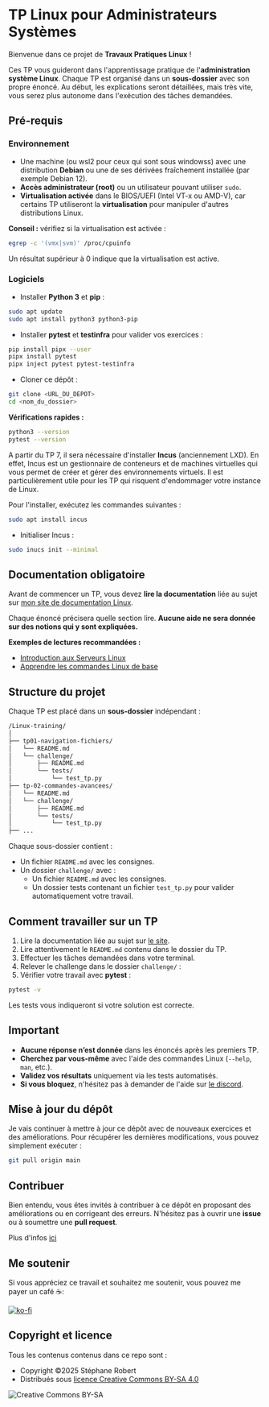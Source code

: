 # TP Linux pour Administrateurs Systèmes

Bienvenue dans ce projet de **Travaux Pratiques Linux** !

Ces TP vous guideront dans l'apprentissage pratique de l'**administration
système Linux**. Chaque TP est organisé dans un **sous-dossier** avec son propre
énoncé. Au début, les explications seront détaillées, mais très vite, vous serez
plus autonome dans l'exécution des tâches demandées.

## Pré-requis

### Environnement

- Une machine (ou wsl2 pour ceux qui sont sous windowss) avec une distribution
  **Debian** ou une de ses dérivées fraîchement installée (par exemple Debian
  12).
- **Accès administrateur (root)** ou un utilisateur pouvant utiliser `sudo`.
- **Virtualisation activée** dans le BIOS/UEFI (Intel VT-x ou AMD-V), car
  certains TP utiliseront la **virtualisation** pour manipuler d'autres
  distributions Linux.

**Conseil :** vérifiez si la virtualisation est activée :

```bash
egrep -c '(vmx|svm)' /proc/cpuinfo
```

Un résultat supérieur à 0 indique que la virtualisation est active.

### Logiciels

- Installer **Python 3** et **pip** :

```bash
sudo apt update
sudo apt install python3 python3-pip
```

- Installer **pytest** et **testinfra** pour valider vos exercices :

```bash
pip install pipx --user
pipx install pytest
pipx inject pytest pytest-testinfra
```

- Cloner ce dépôt :

```bash
git clone <URL_DU_DEPOT>
cd <nom_du_dossier>
```

**Vérifications rapides :**

```bash
python3 --version
pytest --version
```

A partir du TP 7, il sera nécessaire d'installer **Incus** (anciennement LXD).
En effet, Incus est un gestionnaire de conteneurs et de machines virtuelles qui
vous permet de créer et gérer des environnements virtuels. Il est
particulièrement utile pour les TP qui risquent d'endommager votre instance de Linux.

Pour l'installer, exécutez les commandes suivantes :

```bash
sudo apt install incus
```
- Initialiser Incus :

```bash
sudo inucs init --minimal
```

## Documentation obligatoire

Avant de commencer un TP, vous devez **lire la documentation** liée au sujet sur
[mon site de documentation Linux](https://blog.stephane-robert.info/docs/).

Chaque énoncé précisera quelle section lire.
**Aucune aide ne sera donnée sur des notions qui y sont expliquées.**

**Exemples de lectures recommandées :**

- [Introduction aux Serveurs
  Linux](https://blog.stephane-robert.info/docs/admin-serveurs/linux/)
- [Apprendre les commandes Linux de
  base](https://blog.stephane-robert.info/docs/admin-serveurs/linux/commandes/)

## Structure du projet

Chaque TP est placé dans un **sous-dossier** indépendant :

```bash
/Linux-training/
│
├── tp01-navigation-fichiers/
│   └── README.md
│   └── challenge/
│       ├── README.md
│       └── tests/
│           └── test_tp.py
├── tp-02-commandes-avancees/
│   └── README.md
│   └── challenge/
│       ├── README.md
│       └── tests/
│           └── test_tp.py
├── ...
```

Chaque sous-dossier contient :

- Un fichier `README.md` avec les consignes.
- Un dossier `challenge/` avec :
  - Un fichier `README.md` avec les consignes.
  - Un dossier tests contenant un fichier `test_tp.py` pour valider automatiquement votre travail.

## Comment travailler sur un TP

1. Lire la documentation liée au sujet sur [le
   site](https://blog.stephane-robert.info/docs/).
2. Lire attentivement le `README.md` contenu dans le dossier du TP.
3. Effectuer les tâches demandées dans votre terminal.
4. Relever le challenge dans le dossier `challenge/` :
5. Vérifier votre travail avec **pytest** :

```bash
pytest -v
```

Les tests vous indiqueront si votre solution est correcte.

## Important

- **Aucune réponse n’est donnée** dans les énoncés après les premiers TP.
- **Cherchez par vous-même** avec l'aide des commandes Linux (`--help`, `man`,
  etc.).
- **Validez vos résultats** uniquement via les tests automatisés.
- **Si vous bloquez**, n'hésitez pas à demander de l'aide sur
  [le discord](https://blog.stephane-robert.info/docs/discord/).

## Mise à jour du dépôt

Je vais continuer à mettre à jour ce dépôt avec de nouveaux exercices et des
améliorations. Pour récupérer les dernières modifications, vous pouvez
simplement exécuter :

```bash
git pull origin main
```

## Contribuer

Bien entendu, vous êtes invités à contribuer à ce dépôt en proposant des
améliorations ou en corrigeant des erreurs. N'hésitez pas à ouvrir une **issue**
ou à soumettre une **pull request**.

Plus d'infos [ici](https://github.com/stephrobert/containers-training/blob/main/contributing.md)

## Me soutenir

Si vous appréciez ce travail et souhaitez me soutenir, vous pouvez me payer un
café ☕️:

[![ko-fi](https://www.ko-fi.com/img/githubbutton_sm.svg)](https://ko-fi.com/stephanerobert89902)

## Copyright et licence

Tous les contenus contenus dans ce repo sont :

- Copyright ©2025 Stéphane Robert
- Distribués sous [licence Creative Commons BY-SA 4.0](https://creativecommons.org/licenses/by-sa/4.0/)

![Creative Commons BY-SA](https://mirrors.creativecommons.org/presskit/buttons/88x31/png/by-sa.png)
